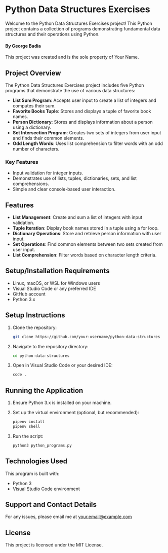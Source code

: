 
# Python Data Structures Exercises

Welcome to the Python Data Structures Exercises project! This Python project contains a collection of programs demonstrating fundamental data structures and their operations using Python.

#### By **George Badia**

This project was created and is the sole property of Your Name.

## Project Overview

The Python Data Structures Exercises project includes five Python programs that demonstrate the use of various data structures:

- **List Sum Program**: Accepts user input to create a list of integers and computes their sum.
- **Favorite Books Tuple**: Stores and displays a tuple of favorite book names.
- **Person Dictionary**: Stores and displays information about a person using a dictionary.
- **Set Intersection Program**: Creates two sets of integers from user input and finds their common elements.
- **Odd Length Words**: Uses list comprehension to filter words with an odd number of characters.

### Key Features

- Input validation for integer inputs.
- Demonstrates use of lists, tuples, dictionaries, sets, and list comprehensions.
- Simple and clear console-based user interaction.

## Features

- **List Management**: Create and sum a list of integers with input validation.
- **Tuple Iteration**: Display book names stored in a tuple using a for loop.
- **Dictionary Operations**: Store and retrieve person information with user input.
- **Set Operations**: Find common elements between two sets created from user input.
- **List Comprehension**: Filter words based on character length criteria.

## Setup/Installation Requirements

- Linux, macOS, or WSL for Windows users
- Visual Studio Code or any preferred IDE
- GitHub account
- Python 3.x

## Setup Instructions

1. Clone the repository:

    ```bash
    git clone https://github.com/your-username/python-data-structures
    ```

2. Navigate to the repository directory:

    ```bash
    cd python-data-structures
    ```

3. Open in Visual Studio Code or your desired IDE:

    ```bash
    code .
    ```

## Running the Application

1. Ensure Python 3.x is installed on your machine.

2. Set up the virtual environment (optional, but recommended):

    ```bash
    pipenv install
    pipenv shell
    ```

3. Run the script:

    ```bash
    python3 python_programs.py
    ```

## Technologies Used

This program is built with:

- Python 3
- Visual Studio Code environment

## Support and Contact Details

For any issues, please email me at your.email@example.com

## License

This project is licensed under the MIT License.



